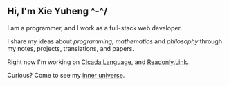 ## Hi, I'm Xie Yuheng ^-^/

I am a programmer, and I work as a full-stack web developer.

I share my ideas about _programming_, _mathematics_ and _philosophy_
through my notes, projects, translations, and papers.

Right now I'm working on [Cicada Language](https://cicada-lang.org),
and [Readonly.Link](https://readonly.link).

Curious? Come to see my [inner universe](https://readonly.link/projects/xieyuheng).
